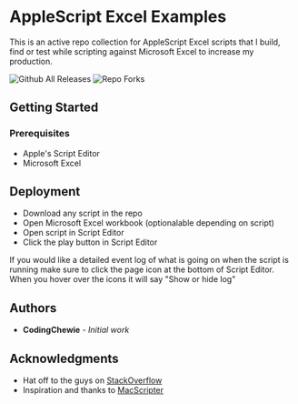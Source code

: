 # AppleScript Excel Examples
This is an active repo collection for AppleScript Excel scripts that I build, find or test while scripting against Microsoft Excel to increase my production.

![Github All Releases](https://img.shields.io/github/downloads/codingChewie/excel-applescript/total.svg)
![Repo Forks](https://img.shields.io/github/forks/codingChewie/excel-applescript.svg)

## Getting Started

### Prerequisites
* Apple's Script Editor
* Microsoft Excel


## Deployment
* Download any script in the repo
* Open Microsoft Excel workbook (optionalable depending on script)
* Open script in Script Editor
* Click the play button in Script Editor

If you would like a detailed event log of what is going on when the script is running make sure to click the page icon at the bottom of Script Editor.  When you hover over the icons it will say "Show or hide log"


## Authors
* **CodingChewie** - *Initial work*


## Acknowledgments
* Hat off to the guys on [StackOverflow](https://stackoverflow.com/)
* Inspiration and thanks to [MacScripter](http://macscripter.net/)
